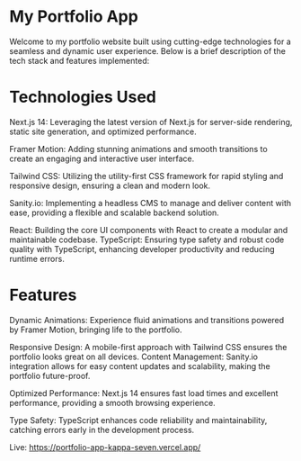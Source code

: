 # My Portfolio App

Welcome to my portfolio website built using cutting-edge technologies for a seamless and dynamic user experience. Below is a brief description of the tech stack and features implemented:

# Technologies Used
Next.js 14: Leveraging the latest version of Next.js for server-side rendering, static site generation, and optimized performance.

Framer Motion: Adding stunning animations and smooth transitions to create an engaging and interactive user interface.

Tailwind CSS: Utilizing the utility-first CSS framework for rapid styling and responsive design, ensuring a clean and modern look.

Sanity.io: Implementing a headless CMS to manage and deliver content with ease, providing a flexible and scalable backend solution.

React: Building the core UI components with React to create a modular and maintainable codebase.
TypeScript: Ensuring type safety and robust code quality with TypeScript, enhancing developer productivity and reducing runtime errors.

# Features
Dynamic Animations: Experience fluid animations and transitions powered by Framer Motion, bringing life to the portfolio.

Responsive Design: A mobile-first approach with Tailwind CSS ensures the portfolio looks great on all devices.
Content Management: Sanity.io integration allows for easy content updates and scalability, making the portfolio future-proof.

Optimized Performance: Next.js 14 ensures fast load times and excellent performance, providing a smooth browsing experience.

Type Safety: TypeScript enhances code reliability and maintainability, catching errors early in the development process.

Live: https://portfolio-app-kappa-seven.vercel.app/